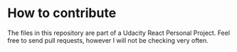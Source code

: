 # How to contribute

The files in this repository are part of a Udacity React Personal Project. Feel free to send pull requests, however I will not be checking very often.
